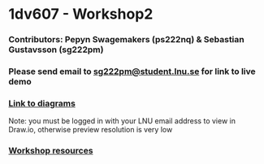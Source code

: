 # 1dv607 - Workshop2

### Contributors: Pepyn Swagemakers (ps222nq) & Sebastian Gustavsson (sg222pm)

### Please send email to sg222pm@student.lnu.se for link to live demo

### [Link to diagrams](https://drive.google.com/file/d/0B4Dl3vAlGIepN25NSlJTT0V3QUU/view?usp=sharing)
Note: you must be logged in with your LNU email address to view in Draw.io, otherwise preview resolution is very low
 
### [Workshop resources](http://coursepress.lnu.se/kurs/objektorienterad-analys-och-design-med-uml/workshops-2/workshop-2-design/)
